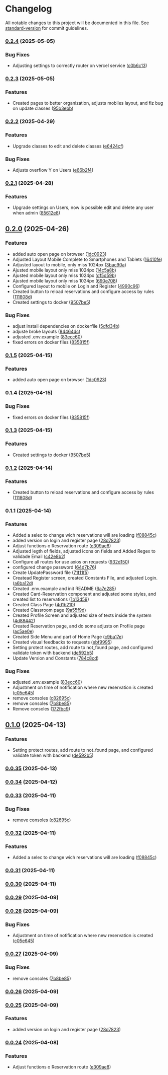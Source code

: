 # Changelog

All notable changes to this project will be documented in this file. See [standard-version](https://github.com/conventional-changelog/standard-version) for commit guidelines.

### [0.2.4](https://github.com/Matheus-Rodrigues-EC/ReservaLab-ReactJS/compare/v0.2.3...v0.2.4) (2025-05-05)


### Bug Fixes

* Adjusting settings to correctly router on vercel service ([c0b6c13](https://github.com/Matheus-Rodrigues-EC/ReservaLab-ReactJS/commit/c0b6c130e46d85750eb6bfe8f4d3543eea19f1f7))

### [0.2.3](https://github.com/Matheus-Rodrigues-EC/ReservaLab-ReactJS/compare/v0.2.2...v0.2.3) (2025-05-05)


### Features

* Created pages to better organization, adjusts mobiles layout, and fiz bug on update classes ([95b3ebb](https://github.com/Matheus-Rodrigues-EC/ReservaLab-ReactJS/commit/95b3ebbbf6124fb5cc7e0546ef27e4a5ab83ea65))

### [0.2.2](https://github.com/Matheus-Rodrigues-EC/ReservaLab-ReactJS/compare/v0.2.1...v0.2.2) (2025-04-29)


### Features

* Upgrade classes to edit and delete classes ([e6424cf](https://github.com/Matheus-Rodrigues-EC/ReservaLab-ReactJS/commit/e6424cfa06305397ee9898632154a18d047f91d2))


### Bug Fixes

* Adjusts overflow Y on Users ([e66b2f4](https://github.com/Matheus-Rodrigues-EC/ReservaLab-ReactJS/commit/e66b2f4b598d42dfdb7155e630b77bd3f5f4cabd))

### [0.2.1](https://github.com/Matheus-Rodrigues-EC/ReservaLab-ReactJS/compare/v0.2.0...v0.2.1) (2025-04-28)


### Features

* Upgrade settings on Users, now is possible edit and delete any user when admin ([85612e8](https://github.com/Matheus-Rodrigues-EC/ReservaLab-ReactJS/commit/85612e88703c5c138d14cc7de216a5e086d6ac44))

## [0.2.0](https://github.com/Matheus-Rodrigues-EC/ReservaLab-ReactJS/compare/v0.1.0...v0.2.0) (2025-04-26)


### Features

* added auto open page on browser ([1dc0923](https://github.com/Matheus-Rodrigues-EC/ReservaLab-ReactJS/commit/1dc09232d29e3a8490d6d6cc2419c285e64b0bb8))
* Adjusted Layout Mobile Complete to Smartphones and Tablets ([16410fe](https://github.com/Matheus-Rodrigues-EC/ReservaLab-ReactJS/commit/16410feea72e4bfc430e450c3564b26126d61343))
* Adjusted layout to mobile, only miss 1024px ([3bac90a](https://github.com/Matheus-Rodrigues-EC/ReservaLab-ReactJS/commit/3bac90ae6aef58da79546b5bd4d1488f9e0945db))
* Ajusted mobile layout only miss 1024px ([14c5a8b](https://github.com/Matheus-Rodrigues-EC/ReservaLab-ReactJS/commit/14c5a8bd350117cda9e3049a8d539861193a2f44))
* Ajusted mobile layout only miss 1024px ([df5d59b](https://github.com/Matheus-Rodrigues-EC/ReservaLab-ReactJS/commit/df5d59b5c62fa0b47420de1f18fa72c155ca8d36))
* Ajusted mobile layout only miss 1024px ([690e708](https://github.com/Matheus-Rodrigues-EC/ReservaLab-ReactJS/commit/690e708263ad2f67dd05f408b2382e78ff1248fa))
* Configured layout to mobile on Login and Register ([4990c96](https://github.com/Matheus-Rodrigues-EC/ReservaLab-ReactJS/commit/4990c96876ec90d397a58bcaf034d72c24477d8b))
* Created button to reload reservations and configure access by rules ([111808d](https://github.com/Matheus-Rodrigues-EC/ReservaLab-ReactJS/commit/111808dfeec01293ac041ea28850d507410ee8a2))
* Created settings to docker ([9507be5](https://github.com/Matheus-Rodrigues-EC/ReservaLab-ReactJS/commit/9507be572bf7b38ea48f79da753a9b4b1b076f67))


### Bug Fixes

* adjust install dependencies on dockerfile ([5dfd34b](https://github.com/Matheus-Rodrigues-EC/ReservaLab-ReactJS/commit/5dfd34b772f629e6ed639e7a5a39048ac5eeb259))
* adjuste broke layouts ([84464dc](https://github.com/Matheus-Rodrigues-EC/ReservaLab-ReactJS/commit/84464dc944a9419a84fcd4097d91507395cf4600))
* adjusted .env.example ([83ecc60](https://github.com/Matheus-Rodrigues-EC/ReservaLab-ReactJS/commit/83ecc60e12153bb5b141e0202bd9cc82ff018dd3))
* fixed errors on docker files ([835815f](https://github.com/Matheus-Rodrigues-EC/ReservaLab-ReactJS/commit/835815f713942cd62b5779005d4bc7cc2376176f))

### [0.1.5](https://github.com/Matheus-Rodrigues-EC/ReservaLab-ReactJS/compare/v0.1.4...v0.1.5) (2025-04-15)


### Features

* added auto open page on browser ([1dc0923](https://github.com/Matheus-Rodrigues-EC/ReservaLab-ReactJS/commit/1dc09232d29e3a8490d6d6cc2419c285e64b0bb8))

### [0.1.4](https://github.com/Matheus-Rodrigues-EC/ReservaLab-ReactJS/compare/v0.1.3...v0.1.4) (2025-04-15)


### Bug Fixes

* fixed errors on docker files ([835815f](https://github.com/Matheus-Rodrigues-EC/ReservaLab-ReactJS/commit/835815f713942cd62b5779005d4bc7cc2376176f))

### [0.1.3](https://github.com/Matheus-Rodrigues-EC/ReservaLab-ReactJS/compare/v0.1.2...v0.1.3) (2025-04-15)


### Features

* Created settings to docker ([9507be5](https://github.com/Matheus-Rodrigues-EC/ReservaLab-ReactJS/commit/9507be572bf7b38ea48f79da753a9b4b1b076f67))

### [0.1.2](https://github.com/Matheus-Rodrigues-EC/ReservaLab-ReactJS/compare/v0.1.1...v0.1.2) (2025-04-14)


### Features

* Created button to reload reservations and configure access by rules ([111808d](https://github.com/Matheus-Rodrigues-EC/ReservaLab-ReactJS/commit/111808dfeec01293ac041ea28850d507410ee8a2))

### 0.1.1 (2025-04-14)


### Features

* Added a selec to change wich reservations will are loading ([f08845c](https://github.com/Matheus-Rodrigues-EC/ReservaLab-ReactJS/commit/f08845c320df8c6c223f10d55adbb3c7f80dfc7b))
* added version on login and register page ([28d7823](https://github.com/Matheus-Rodrigues-EC/ReservaLab-ReactJS/commit/28d7823561f16d163fd18991f5d927e63ef536b1))
* Adjust functions o Reservation route ([e309ae8](https://github.com/Matheus-Rodrigues-EC/ReservaLab-ReactJS/commit/e309ae811904fc86fc41e80b8d7bfe160d383e1c))
* Adjusted legth of fields, adjusted icons on fields and Added Regex to validade Email ([c42e8b2](https://github.com/Matheus-Rodrigues-EC/ReservaLab-ReactJS/commit/c42e8b2a891a6f6e536e7f2975d4a0e82ec53bbf))
* Configure all routes for use axios on requests ([932d150](https://github.com/Matheus-Rodrigues-EC/ReservaLab-ReactJS/commit/932d15097723c5d8be7418267d502f33c758b64e))
* configured change password ([64d7b76](https://github.com/Matheus-Rodrigues-EC/ReservaLab-ReactJS/commit/64d7b76e47d2d878b22aa8991d8429b2b3210757))
* Create UpdatePassword file ([71f11f5](https://github.com/Matheus-Rodrigues-EC/ReservaLab-ReactJS/commit/71f11f5cd58dbd6a1644e1e0aed290c1c6495f04))
* Createad Register screen, created Constants File, and adjusted Login. ([a6ba12d](https://github.com/Matheus-Rodrigues-EC/ReservaLab-ReactJS/commit/a6ba12dbcc93471a9d8a64b8d41a58ed64287369))
* Created .env.example and init README ([6a7e285](https://github.com/Matheus-Rodrigues-EC/ReservaLab-ReactJS/commit/6a7e285943ffb725f891acaa6f4df7cbfff5dcba))
* Created Card-Reservation component and adjusted some styles, and created list to reservations ([1b13d59](https://github.com/Matheus-Rodrigues-EC/ReservaLab-ReactJS/commit/1b13d592ee8d64b84f09625c2d8d12f27efb3708))
* Created Class Page ([4d1b210](https://github.com/Matheus-Rodrigues-EC/ReservaLab-ReactJS/commit/4d1b2102f5f61c598a29a436a06f8016348754cf))
* Created Classroom page ([9a55f9d](https://github.com/Matheus-Rodrigues-EC/ReservaLab-ReactJS/commit/9a55f9de5d9c66db355e065f54ce3733a085879b))
* Created Profile Screen and adjusted size of texts inside the system ([4d88442](https://github.com/Matheus-Rodrigues-EC/ReservaLab-ReactJS/commit/4d88442d1267ac3dd2dceea1299e25148262ca8d))
* Created Reservation page, and do some adjusts on Profile page ([ac5ae0e](https://github.com/Matheus-Rodrigues-EC/ReservaLab-ReactJS/commit/ac5ae0e0cd1f4738d9d1c8f6118c0b5fa5954763))
* Created Side Menu and part of Home Page ([c9ba17e](https://github.com/Matheus-Rodrigues-EC/ReservaLab-ReactJS/commit/c9ba17e0cc426f1ffd4fa4001281524ef83eac49))
* Created visual feedbacks to requests ([ebf9995](https://github.com/Matheus-Rodrigues-EC/ReservaLab-ReactJS/commit/ebf9995af5fad32b89916c4d4c4dbfa01041f650))
* Setting protect routes, add route to not_found page, and configured validate token with backend ([de592b5](https://github.com/Matheus-Rodrigues-EC/ReservaLab-ReactJS/commit/de592b573669d6107f278d1ed6200888e9cb5485))
* Update Version and Constants ([784c8cd](https://github.com/Matheus-Rodrigues-EC/ReservaLab-ReactJS/commit/784c8cdaec89a5d3fb9ac4ca0f42f9108dc88bb9))


### Bug Fixes

* adjusted .env.example ([83ecc60](https://github.com/Matheus-Rodrigues-EC/ReservaLab-ReactJS/commit/83ecc60e12153bb5b141e0202bd9cc82ff018dd3))
* Adjustment on time of notification where new reservation is created ([c05e645](https://github.com/Matheus-Rodrigues-EC/ReservaLab-ReactJS/commit/c05e64569fcbc008ad9557f4b6c05230c6e11efa))
* remove consoles ([c82695c](https://github.com/Matheus-Rodrigues-EC/ReservaLab-ReactJS/commit/c82695c52bb11dbaa740192638cfd2ae9825370e))
* remove consoles ([7b8be85](https://github.com/Matheus-Rodrigues-EC/ReservaLab-ReactJS/commit/7b8be857a654ca10c60f48d1552b5d1f21046eff))
* Remove consoles ([172fbc9](https://github.com/Matheus-Rodrigues-EC/ReservaLab-ReactJS/commit/172fbc9cd70a68d8d730f92f9c8135c20f44c7f1))

## [0.1.0](https://github.com/Matheus-Rodrigues-EC/ReservaLab-ReactJS/compare/v0.0.35...v0.1.0) (2025-04-13)


### Features

* Setting protect routes, add route to not_found page, and configured validate token with backend ([de592b5](https://github.com/Matheus-Rodrigues-EC/ReservaLab-ReactJS/commit/de592b573669d6107f278d1ed6200888e9cb5485))

### [0.0.35](https://github.com/Matheus-Rodrigues-EC/ReservaLab-ReactJS/compare/v0.0.34...v0.0.35) (2025-04-13)

### [0.0.34](https://github.com/Matheus-Rodrigues-EC/ReservaLab-ReactJS/compare/v0.0.33...v0.0.34) (2025-04-12)

### [0.0.33](https://github.com/Matheus-Rodrigues-EC/ReservaLab-ReactJS/compare/v0.0.32...v0.0.33) (2025-04-11)


### Bug Fixes

* remove consoles ([c82695c](https://github.com/Matheus-Rodrigues-EC/ReservaLab-ReactJS/commit/c82695c52bb11dbaa740192638cfd2ae9825370e))

### [0.0.32](https://github.com/Matheus-Rodrigues-EC/ReservaLab-ReactJS/compare/v0.0.31...v0.0.32) (2025-04-11)


### Features

* Added a selec to change wich reservations will are loading ([f08845c](https://github.com/Matheus-Rodrigues-EC/ReservaLab-ReactJS/commit/f08845c320df8c6c223f10d55adbb3c7f80dfc7b))

### [0.0.31](https://github.com/Matheus-Rodrigues-EC/ReservaLab-ReactJS/compare/v0.0.30...v0.0.31) (2025-04-11)

### [0.0.30](https://github.com/Matheus-Rodrigues-EC/ReservaLab-ReactJS/compare/v0.0.29...v0.0.30) (2025-04-11)

### [0.0.29](https://github.com/Matheus-Rodrigues-EC/ReservaLab-ReactJS/compare/v0.0.28...v0.0.29) (2025-04-09)

### [0.0.28](https://github.com/Matheus-Rodrigues-EC/ReservaLab-ReactJS/compare/v0.0.27...v0.0.28) (2025-04-09)


### Bug Fixes

* Adjustment on time of notification where new reservation is created ([c05e645](https://github.com/Matheus-Rodrigues-EC/ReservaLab-ReactJS/commit/c05e64569fcbc008ad9557f4b6c05230c6e11efa))

### [0.0.27](https://github.com/Matheus-Rodrigues-EC/ReservaLab-ReactJS/compare/v0.0.26...v0.0.27) (2025-04-09)


### Bug Fixes

* remove consoles ([7b8be85](https://github.com/Matheus-Rodrigues-EC/ReservaLab-ReactJS/commit/7b8be857a654ca10c60f48d1552b5d1f21046eff))

### [0.0.26](https://github.com/Matheus-Rodrigues-EC/ReservaLab-ReactJS/compare/v0.0.25...v0.0.26) (2025-04-09)

### [0.0.25](https://github.com/Matheus-Rodrigues-EC/ReservaLab-ReactJS/compare/v0.0.24...v0.0.25) (2025-04-09)


### Features

* added version on login and register page ([28d7823](https://github.com/Matheus-Rodrigues-EC/ReservaLab-ReactJS/commit/28d7823561f16d163fd18991f5d927e63ef536b1))

### [0.0.24](https://github.com/Matheus-Rodrigues-EC/ReservaLab-ReactJS/compare/v0.0.23...v0.0.24) (2025-04-08)


### Features

* Adjust functions o Reservation route ([e309ae8](https://github.com/Matheus-Rodrigues-EC/ReservaLab-ReactJS/commit/e309ae811904fc86fc41e80b8d7bfe160d383e1c))
